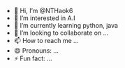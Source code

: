 - 👋 Hi, I’m @NTHaok6
- 👀 I’m interested in A.I
- 🌱 I’m currently learning python, java
- 💞️ I’m looking to collaborate on ...
- 📫 How to reach me ...
- 😄 Pronouns: ...
- ⚡ Fun fact: ...

<!---
NTHaok6/NTHaok6 is a ✨ special ✨ repository because its `README.md` (this file) appears on your GitHub profile.
You can click the Preview link to take a look at your changes.
--->
